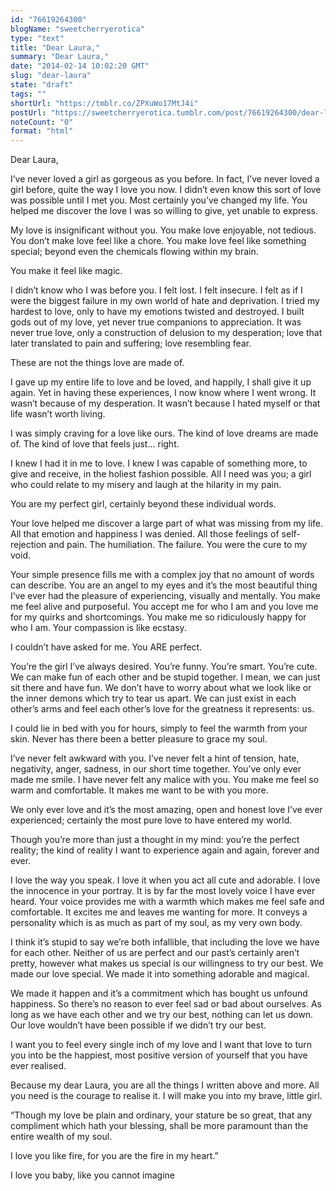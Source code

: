 ```yaml
---
id: "76619264300"
blogName: "sweetcherryerotica"
type: "text"
title: "Dear Laura,"
summary: "Dear Laura,"
date: "2014-02-14 10:02:20 GMT"
slug: "dear-laura"
state: "draft"
tags: ""
shortUrl: "https://tmblr.co/ZPXuWo17MtJ4i"
postUrl: "https://sweetcherryerotica.tumblr.com/post/76619264300/dear-laura"
noteCount: "0"
format: "html"
---
```


Dear Laura,

I’ve never loved a girl as gorgeous as you before. In fact, I’ve never loved a girl before, quite the way I love you now. I didn’t even know this sort of love was possible until I met you. Most certainly you’ve changed my life. You helped me discover the love I was so willing to give, yet unable to express. 

My love is insignificant without you. You make love enjoyable, not tedious. You don’t make love feel like a chore. You make love feel like something special; beyond even the chemicals flowing within my brain.

You make it feel like magic.

I didn’t know who I was before you. I felt lost. I felt insecure. I felt as if I were the biggest failure in my own world of hate and deprivation. I tried my hardest to love, only to have my emotions twisted and destroyed. I built gods out of my love, yet never true companions to appreciation. It was never true love, only a construction of delusion to my desperation; love that later translated to pain and suffering; love resembling fear.

These are not the things love are made of.

I gave up my entire life to love and be loved, and happily, I shall give it up again. Yet in having these experiences, I now know where I went wrong. It wasn’t because of my desperation. It wasn’t because I hated myself or that life wasn’t worth living. 

I was simply craving for a love like ours. The kind of love dreams are made of. The kind of love that feels just… right. 

I knew I had it in me to love. I knew I was capable of something more, to give and receive, in the holiest fashion possible. All I need was you; a girl who could relate to my misery and laugh at the hilarity in my pain. 

You are my perfect girl, certainly beyond these individual words. 

Your love helped me discover a large part of what was missing from my life. All that emotion and happiness I was denied. All those feelings of self-rejection and pain. The humiliation. The failure. You were the cure to my void. 

Your simple presence fills me with a complex joy that no amount of words can describe. You are an angel to my eyes and it’s the most beautiful thing I’ve ever had the pleasure of experiencing, visually and mentally. You make me feel alive and purposeful. You accept me for who I am and you love me for my quirks and shortcomings. You make me so ridiculously happy for who I am. Your compassion is like ecstasy. 

I couldn’t have asked for me. You ARE perfect. 

You’re the girl I’ve always desired. You’re funny. You’re smart. You’re cute. We can make fun of each other and be stupid together. I mean, we can just sit there and have fun. We don’t have to worry about what we look like or the inner demons which try to tear us apart. We can just exist in each other’s arms and feel each other’s love for the greatness it represents: us. 

I could lie in bed with you for hours, simply to feel the warmth from your skin. Never has there been a better pleasure to grace my soul. 

I’ve never felt awkward with you. I’ve never felt a hint of tension, hate, negativity, anger, sadness, in our short time together. You’ve only ever made me smile. I have never felt any malice with you. You make me feel so warm and comfortable. It makes me want to be with you more. 

We only ever love and it’s the most amazing, open and honest love I’ve ever experienced; certainly the most pure love to have entered my world. 

Though you’re more than just a thought in my mind: you’re the perfect reality; the kind of reality I want to experience again and again, forever and ever. 

I love the way you speak. I love it when you act all cute and adorable. I love the innocence in your portray. It is by far the most lovely voice I have ever heard. Your voice provides me with a warmth which makes me feel safe and comfortable. It excites me and leaves me wanting for more. It conveys a personality which is as much as part of my soul, as my very own body. 

I think it’s stupid to say we’re both infallible, that including the love we have for each other. Neither of us are perfect and our past’s certainly aren’t pretty, however what makes us special is our willingness to try our best. We made our love special. We made it into something adorable and magical. 

We made it happen and it’s a commitment which has bought us unfound happiness. So there’s no reason to ever feel sad or bad about ourselves. As long as we have each other and we try our best, nothing can let us down. Our love wouldn’t have been possible if we didn’t try our best.

I want you to feel every single inch of my love and I want that love to turn you into be the happiest, most positive version of yourself that you have ever realised.

Because my dear Laura, you are all the things I written above and more. All you need is the courage to realise it. I will make you into my brave, little girl.

“Though my love be plain and ordinary, your stature be so great, that any compliment which hath your blessing, shall be more paramount than the entire wealth of my soul.

I love you like fire, for you are the fire in my heart.”

I love you baby, like you cannot imagine